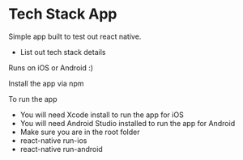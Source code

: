 # Tech Stack App

Simple app built to test out react native. 
* List out tech stack details

Runs on iOS or Android :)

Install the app via npm

To run the app
* You will need Xcode install to run the app for iOS
* You will need Android Studio installed to run the app for Android
* Make sure you are in the root folder
* react-native run-ios
* react-native run-android
